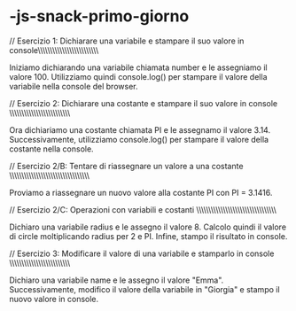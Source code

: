 # -js-snack-primo-giorno

// Esercizio 1: Dichiarare una variabile e stampare il suo valore in console\\\\\\\\\\\\\\\\\\\\\\\\\\\\\\\\\\\\\\\\\\\\\\\\\

Iniziamo dichiarando una variabile chiamata number e le assegniamo il valore 100. Utilizziamo quindi console.log() per stampare il valore della variabile nella console del browser.

// Esercizio 2: Dichiarare una costante e stampare il suo valore in console \\\\\\\\\\\\\\\\\\\\\\\\\\\\\\\\\\\\\\\\\\\\\\\\\\

Ora dichiariamo una costante chiamata PI e le assegnamo il valore 3.14. Successivamente, utilizziamo console.log() per stampare il valore della costante nella console.

// Esercizio 2/B: Tentare di riassegnare un valore a una costante \\\\\\\\\\\\\\\\\\\\\\\\\\\\\\\\\\\\\\\\\\\\\\\\\\\\\\\\\\\\\\\\\\

Proviamo a riassegnare un nuovo valore alla costante PI con PI = 3.1416.

// Esercizio 2/C: Operazioni con variabili e costanti \\\\\\\\\\\\\\\\\\\\\\\\\\\\\\\\\\\\\\\\\\\\\\\\\\\\\\\\\\\\\\\\\\

Dichiaro una variabile radius e le assegno il valore 8. Calcolo quindi il valore di circle moltiplicando radius per 2 e PI. Infine, stampo il risultato in console.

// Esercizio 3: Modificare il valore di una variabile e stamparlo in console \\\\\\\\\\\\\\\\\\\\\\\\\\\\\\\\\\\\\\\\\\\\\\\\\

Dichiaro una variabile name e le assegno il valore "Emma". Successivamente, modifico il valore della variabile in "Giorgia" e stampo il nuovo valore in console.
